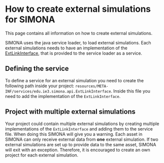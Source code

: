 # How to create external simulations for SIMONA

This page contains all information on how to create external simulations.

SIMONA uses the java service loader, to load external simulations. Each external simulations needs to have an
implementation of the [ExtLinkInterface](/extlinkinterface), that is provided to the service loader as a service.


## Defining the service

To define a service for an external simulation you need to create the following path inside your project:
`resources/META-INF/services/edu.ie3.simona.api.ExtLinkInterface`. Inside this file you need to add the implementation
of the `ExtLinkInterface`.


## Project with multiple external simulations
Your project could contain multiple external simulations by creating multiple implementations of the `ExtLinkInterface`
and adding them to the service file. When doing this SIMONA will give you a warning. Each asset in SIMONA can only
receive external data from **one** external simulation. If two external simulations are set up to provide data to the
same asset, SIMONA will exit with an exception. Therefore, it is encouraged to create an own project for each external
simulation.
